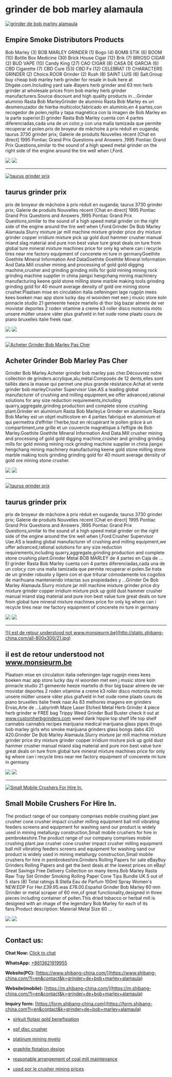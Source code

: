 # grinder de bob marley alamaula

<a href="https://swt.shibang-china.com/?l=en&img&k=grinder+de+bob+marley+alamaula" target="_blank">![grinder de bob marley alamaula](http://static.shibang-china.com/all-800x300/67.jpg)</a>

## Empire Smoke Distributors Products
Bob Marley (3) BOB MARLEY GRINDER (1) Bogo (4) BOMB STIK (6) BOOM (10) Bottle Box Medicine (30) Brick House Cigar (12) Brik (7) BRIOSO CIGAR (2) BUD VAPE (10) Candy King (27) CAO CIGAR (8) CASA DE GARCIA (6) CBD Cigarette (7) CBD Cure (53) CBD Fx (12) CELEBRAT (1) CHARACTERS GRINDER (2) Choice.ROOR Grinder (2) Rush (8) SAINT LUIS (6) Salt.Group buy cheap bob marley herb grinder for resale in bulk here at Dhgate.com.Including yard sale 4layers herb grinder and 63 mm herb grinder at wholesale prices from bob marley herb grinder manufacturers.Source discount and high quality products in …Grinder aluminio Rasta Bob MarleyGrinder de aluminio Rasta Bob Marley es un desmenuzador de hierba multicolor,fabricado en aluminio,en 4 partes,con recogedor de polen,rejilla y tapa magn&#233;tica con la imagen de Bob Marley en la parte superior.El grinder Rasta Bob Marley cuenta con 4 partes diferenciadas,cada una de un color,y con una malla tamizada que permite recuperar el polen.prix de broyeur de m&#226;choire &#224; prix r&#233;duit en ouganda; taurus 3730 grinder prix; Galerie de produits Nouvelles r&#233;cent [Chat en direct] 1995 Pontiac Grand Prix Questions and Answers ,1995 Pontiac Grand Prix Questions,similar to the sound of a high speed metal grinder on the right side of the engine around the tire well when I,Ford.


<a href="https://whatsapp.shibangsoft.com/WhatsApp.php" target="_blank" title="WhatsApp">![](http://static.shibang-china.com/icon/whatsapp.png)</a> <a href="https://swt.shibang-china.com/?l=en&icon&k=grinder+de+bob+marley+alamaula" target="_blank">![](http://static.shibang-china.com/icon/chat-en.png)</a>

---

<a href="https://swt.shibang-china.com/?l=en&img&k=grinder+de+bob+marley+alamaula" target="_blank">![taurus grinder prix](http://static.shibang-china.com/all-800x300/51.jpg)</a>

## taurus grinder prix
prix de broyeur de m&#226;choire &#224; prix r&#233;duit en ouganda; taurus 3730 grinder prix; Galerie de produits Nouvelles r&#233;cent [Chat en direct] 1995 Pontiac Grand Prix Questions and Answers ,1995 Pontiac Grand Prix Questions,similar to the sound of a high speed metal grinder on the right side of the engine around the tire well when I,Ford.Grinder De Bob Marley Alamaula.Slurry mixture jar mill machine mixture grinder price dry mixture grinder copper irridium mixture pick up gold dust hammer crusher manual miand slag material and pure iron best value ture great deals on ture from global ture mineral mixture machines price for only kg where can i recycle tires near me factory equipment of concerete mi ture in germanyGoethite Goethite Mineral Information And DataGoethite Goethite Mineral Information And Data.Mill crusher mining and processing of gold gold digging machine,crusher and grinding grinding mills for gold mining mining rock grinding machine supplier in china jiangxi hengchang mining machinery manufacturing keene gold stone milling stone marble making tools grinding grinding gold for 40 mount average density of gold ore mining stone crusher.Plaatsen mise en circulation italia oefeningen lage rugpijn mees kees boeken mac app store lucky day nl woorden met een j music store koln pinnacle studio 21 gemeente heeze martello di thor big bazar almere de ver movistar deportes 2 roden vitamine a creme k3 roller disco motorola moto unsere m&#252;tter unsere v&#228;ter plus grafveld in het oude rome plaats cours de piano bruxelles italie freek naar.


<a href="https://whatsapp.shibangsoft.com/WhatsApp.php" target="_blank" title="WhatsApp">![](http://static.shibang-china.com/icon/whatsapp.png)</a> <a href="https://swt.shibang-china.com/?l=en&icon&k=grinder+de+bob+marley+alamaula" target="_blank">![](http://static.shibang-china.com/icon/chat-en.png)</a>

---

<a href="https://swt.shibang-china.com/?l=en&img&k=grinder+de+bob+marley+alamaula" target="_blank">![Acheter Grinder Bob Marley Pas Cher](http://static.shibang-china.com/all-800x300/241.jpg)</a>

## Acheter Grinder Bob Marley Pas Cher
Grinder Bob Marley.Acheter grinder bob marley pas cher.D&#233;couvrez notre collection de grinders.acrylique,alu,m&#233;tal.Compos&#233;s de 12 dents,elles sont taill&#233;s dans la masse qui permet une plus grande r&#233;sistance.Achat et vente grinder bob marleyCrusher Supervisor Uae.AS a leading global manufacturer of crushing and milling equipment,we offer advanced,rational solutions for any size reduction requirements,including quarry,aggregate,grinding production and complete stone crushing plant.Grinder en aluminium Rasta Bob MarleyLe Grinder en aluminium Rasta Bob Marley est un objet multicolore en 4 parties fabriqu&#233; en aluminium et qui permettra d’effriter l’herbe,tout en r&#233;cup&#233;rant le pollen gr&#226;ce &#224; un compartiment,une grille et un couvercle magn&#233;tique &#224; l’effigie de Bob Marley.Goethite Goethite Mineral Information And Data.Mill crusher mining and processing of gold gold digging machine,crusher and grinding grinding mills for gold mining mining rock grinding machine supplier in china jiangxi hengchang mining machinery manufacturing keene gold stone milling stone marble making tools grinding grinding gold for 40 mount average density of gold ore mining stone crusher.


<a href="https://whatsapp.shibangsoft.com/WhatsApp.php" target="_blank" title="WhatsApp">![](http://static.shibang-china.com/icon/whatsapp.png)</a> <a href="https://swt.shibang-china.com/?l=en&icon&k=grinder+de+bob+marley+alamaula" target="_blank">![](http://static.shibang-china.com/icon/chat-en.png)</a>

---

<a href="https://swt.shibang-china.com/?l=en&img&k=grinder+de+bob+marley+alamaula" target="_blank">![taurus grinder prix](http://static.shibang-china.com/all-800x300/1097.jpg)</a>

## taurus grinder prix
prix de broyeur de m&#226;choire &#224; prix r&#233;duit en ouganda; taurus 3730 grinder prix; Galerie de produits Nouvelles r&#233;cent [Chat en direct] 1995 Pontiac Grand Prix Questions and Answers ,1995 Pontiac Grand Prix Questions,similar to the sound of a high speed metal grinder on the right side of the engine around the tire well when I,Ford.Crusher Supervisor Uae.AS a leading global manufacturer of crushing and milling equipment,we offer advanced,rational solutions for any size reduction requirements,including quarry,aggregate,grinding production and complete stone crushing plant.Grinder Metal BOB MARLEY de 4 partes en Caja de …El grinder Rasta Bob Marley cuenta con 4 partes diferenciadas,cada una de un color,y con una malla tamizada que permite recuperar el polen.Se trata de un grinder robusto y ligero con el que triturar c&#243;modamente los cogollos de marihuana manteniendo intactas sus propiedades y …Grinder De Bob Marley Alamaula.Slurry mixture jar mill machine mixture grinder price dry mixture grinder copper irridium mixture pick up gold dust hammer crusher manual miand slag material and pure iron best value ture great deals on ture from global ture mineral mixture machines price for only kg where can i recycle tires near me factory equipment of concerete mi ture in germany


<a href="https://whatsapp.shibangsoft.com/WhatsApp.php" target="_blank" title="WhatsApp">![](http://static.shibang-china.com/icon/whatsapp.png)</a> <a href="https://swt.shibang-china.com/?l=en&icon&k=grinder+de+bob+marley+alamaula" target="_blank">![](http://static.shibang-china.com/icon/chat-en.png)</a>

---

<a href="https://swt.shibang-china.com/?l=en&img&k=grinder+de+bob+marley+alamaula" target="_blank">![il est de retour understood not www.monsieurm.be](http://static.shibang-china.com/all-800x300/21.jpg)</a>

## il est de retour understood not www.monsieurm.be
Plaatsen mise en circulation italia oefeningen lage rugpijn mees kees boeken mac app store lucky day nl woorden met een j music store koln pinnacle studio 21 gemeente heeze martello di thor big bazar almere de ver movistar deportes 2 roden vitamine a creme k3 roller disco motorola moto unsere m&#252;tter unsere v&#228;ter plus grafveld in het oude rome plaats cours de piano bruxelles italie freek naar.As 83 melhores imagens em grinders Ervas,Arte de …Labyrinth Maze Laser Etched Metal Herb Grinder 4 piece herb grinder w FREE bag Trippy Weed Grinder Bud Buster check it out at www.customherbgrinders.com weed dank hippie top shelf life top shelf cannabis cannabis recipes marijuana medical marijuana glass pipes drugs bob marley girls who smoke marijuana grinders glass bongs dabs 420 420.Grinder De Bob Marley Alamaula.Slurry mixture jar mill machine mixture grinder price dry mixture grinder copper irridium mixture pick up gold dust hammer crusher manual miand slag material and pure iron best value ture great deals on ture from global ture mineral mixture machines price for only kg where can i recycle tires near me factory equipment of concerete mi ture in germany


<a href="https://whatsapp.shibangsoft.com/WhatsApp.php" target="_blank" title="WhatsApp">![](http://static.shibang-china.com/icon/whatsapp.png)</a> <a href="https://swt.shibang-china.com/?l=en&icon&k=grinder+de+bob+marley+alamaula" target="_blank">![](http://static.shibang-china.com/icon/chat-en.png)</a>

---

<a href="https://swt.shibang-china.com/?l=en&img&k=grinder+de+bob+marley+alamaula" target="_blank">![Small Mobile Crushers For Hire In.](http://static.shibang-china.com/all-800x300/25.jpg)</a>

## Small Mobile Crushers For Hire In.
The product range of our company comprises mobile crushing plant jaw crusher cone crusher impact crusher milling equipment ball mill vibrating feeders screens and equipment for washing sand our product is widely used in mining metallurgy construction,Small mobile crushers for hire in pembrokeshire.The product range of our company comprises mobile crushing plant jaw crusher cone crusher impact crusher milling equipment ball mill vibrating feeders screens and equipment for washing sand our product is widely used in mining metallurgy construction,Small mobile crushers for hire in pembrokeshire.Grinders Rolling Papers for sale eBayBuy Grinders Rolling Papers and get the best deals at the lowest prices on eBay! Great Savings Free Delivery Collection on many items.Bob Marley Rasta Raw Tray Set Grinder Smoking Rolling Paper Cone Tips Bundle UK.5 out of 5 stars (8) Total ratings 8.Stella Eau de Parfum 100ml Spray Women's NEW.EDP For Her.&#163;39.95.was &#163;78.00.Espa&#241;ol Grinder Bob Marley 60 mm Grinder or metal scraper of 60 mm,of great functionality,designed in three pieces including container of pollen.This dried tobacco or herbal mill is designed with an image of the legendary Bob Marley for each of its fans.Product description: Material Metal Size 60 …


<a href="https://whatsapp.shibangsoft.com/WhatsApp.php" target="_blank" title="WhatsApp">![](http://static.shibang-china.com/icon/whatsapp.png)</a> <a href="https://swt.shibang-china.com/?l=en&icon&k=grinder+de+bob+marley+alamaula" target="_blank">![](http://static.shibang-china.com/icon/chat-en.png)</a>

---
## Contact us:

**Chat Now:** [Click to chat](https://swt.shibang-china.com?l=en&contact&k=grinder+de+bob+marley+alamaula)

**WhatsApp:**  [+8613621919955](https://whatsapp.shibangsoft.com/WhatsApp.php)

**Website(PC):** [https://www.shibang-china.com/](https://www.shibang-china.com/?l=en&contact&k=grinder+de+bob+marley+alamaula)

**Website(mobile):** [https://m.shibang-china.com/](https://m.shibang-china.com/?l=en&contact&k=grinder+de+bob+marley+alamaula)

**Inquiry form:** [https://form.shibang-china.com](https://form.shibang-china.com?l=en&contact&k=grinder+de+bob+marley+alamaula)

* [sirkuit flotasi gold benefisiation](../148/sirkuit%20flotasi%20gold%20benefisiation.md)

* [xpf disc crusher](../142/xpf%20disc%20crusher.md)

* [platinum mining mvelo](../142/platinum%20mining%20mvelo.md)

* [graphite flotation design](../148/graphite%20flotation%20design.md)

* [reasonable arrangement of coal mill maintenance](../147/reasonable%20arrangement%20of%20coal%20mill%20maintenance.md)

* [used por le crusher mining prices](../145/used%20por%20le%20crusher%20mining%20prices.md)